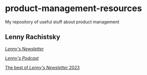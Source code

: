 # product-management-resources
My repository of useful stuff about product management

## Lenny Rachistsky

[_Lenny's Newsletter_](https://www.lennysnewsletter.com)

[_Lenny's Podcast_](https://www.lennysnewsletter.com/podcast)

[The best of _Lenny's Newsletter_ 2023](https://open.substack.com/pub/lenny/p/the-best-of-lennys-newsletter-d61)